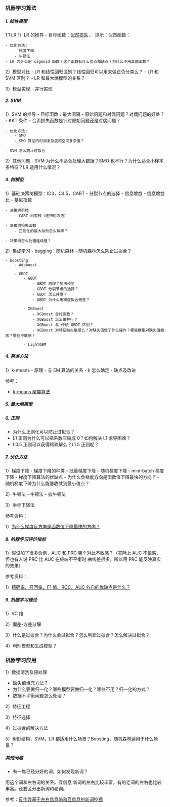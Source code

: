 ### 机器学习算法
##### 1. 线性模型
1.1 LR
1）LR 的推导
	- 目标函数：[似然损失](https://blog.csdn.net/jshazhang/article/details/80487825)  。 提示：似然函数：[](https://gss3.bdstatic.com/7Po3dSag_xI4khGkpoWK1HF6hhy/baike/s%3D303/sign=8d0989b0d2f9d72a1364161de72b282a/2fdda3cc7cd98d1096ace1be2a3fb80e7aec90c1.jpg)
	
	- 优化方法：
		- 梯度下降
		- 牛顿法
	- LR 为什么用 sigmoid 函数？这个函数有什么优点和缺点？为什么不用其他函数？
	
2）模型对比
	- LR 和线性回归区别？线性回归可以用来做正负分类么？
	- LR 和 SVM 区别？
	- LR 和最大熵模型的关系？
	
3）模型实现
	- 并行实现

##### 2. SVM
1）SVM 的推导
	- 目标函数：最大间隔
		- 原始问题和对偶问题？对偶问题的好处？
		- KKT 条件
		- 合页损失函数是针对原始问题还是对偶问题？
		
	- 优化方法：
		- SMO
		- SMO 算法的时间复杂度和空间复杂度？
		
	- SVM 怎么防止过拟合
	
2）其他问题
	- SVM 为什么不适合处理大数据？SMO 也不行？为什么适合小样本多特征？LR 适用什么情况？

##### 3. 树模型
1）基础决策树模型：ID3，C4.5，CART
	- 分裂节点的选择
		- 信息增益
		- 信息增益比
		- 基尼指数
		
	- 决策树剪枝
		- CART 树剪枝（递归的方法）
		
	- 决策树损失函数
		- 正则化的最大似然怎么解释？
		
	- 决策树怎么处理连续值？
2）集成学习
	- bagging：随机森林
		- 随机森林怎么防止过拟合？
		
	- boosting
		- Adaboost
		
		- GBDT
			- GBDT
				- GBDT 原理？加法模型
				- GBDT 分裂节点的选择？
				- GBDT 怎么并发？
				- GBDT 为什么用梯度拟合残差？
				
			- XGBoost
				- XGBoost 目标函数？
				- XGBoost 怎么做并行？
				- XGBoost 与 传统 GBDT 区别？
				- XGBoost 对特征缺失敏感么？对缺失值做了什么操作？哪些模型对缺失值敏感？哪些不敏感？
				
			- LightGBM


##### 4. 聚类方法
1）k-means
	- 原理
	- 与 EM 算法的关系
	- k 怎么确定
	- 缺点及改进

参考：
- [k-means 聚类算法](http://www.cnblogs.com/jerrylead/archive/2011/04/06/2006910.html)

##### 5. 最大熵模型

##### 6. 正则
- 为什么正则化可以防止过拟合？
- L1 正则为什么可以把系数压缩成 0？如何解决 L1 求导困难？
- L0.5 正则可以获得稀疏解么？L1.5 正则呢？


##### 7. 优化方法
1）梯度下降
	- 梯度下降的种类
		- 批量梯度下降
		- 随机梯度下降
		- mini-batch 梯度下降
	- 梯度下降算法的优缺点
	- 为什么负梯度方向是函数值下降最快的方向？
	- 随机梯度下降为什么能够收敛到最小值点？
	
2）牛顿法
	- 牛顿法
	- 拟牛顿法
	
3）坐标下降法



参考资料：

1）[为什么梯度反方向是函数值下降最快的方向？](https://zhuanlan.zhihu.com/p/24913912)

##### 8. 机器学习评价指标
1）假设加了很多负例，AUC 和 PRC 哪个对此不敏感？（实际上 AUC 不敏感，但也有人说 PRC 比 AUC 在极端不平衡时
曲线差很多，所以用 PRC 能反映真实的效果）

参考资料：

1）[精确率、召回率、F1 值、ROC、AUC 各自的优缺点是什么？](https://www.zhihu.com/question/30643044)

##### 9. 机器学习理论
1）VC 维

2）偏差-方差分解

3）什么是过拟合？为什么会过拟合？怎么判断过拟合？怎么解决过拟合？

4）判别模型和生成模型？

### 机器学习应用
1）数据清洗及预处理
- 缺失值填充方法？
- 为什么要做归一化？哪些模型要做归一化？哪些不用？归一化的方式？
- 数据不平衡问题怎么处理？

2）特征工程

3）特征选择

4）过拟合的解决方法

5）树形结构，SVM，LR 都适用什么场景？Boosting，随机森林适用于什么场景？





##### 其他问题
- 有一堆已经分好的词，如何发现新词？

用这个词和左右词的关系。互信息 新词的左右比较丰富，有的老词的左右也比较丰富。还要区分出新词和老词。

参考：[反作弊基于左右信息熵和互信息的新词挖掘](https://zhuanlan.zhihu.com/p/25499358?hmsr=toutiao.io&utm_medium=toutiao.io&utm_source=toutiao.io)



